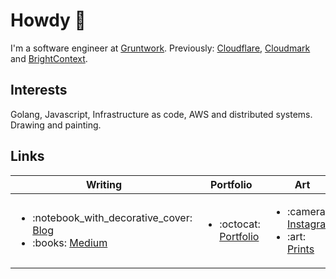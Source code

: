 # Howdy :wave:

I'm a software engineer at [Gruntwork](https://github.com/gruntwork-io). Previously: [Cloudflare](https://cloudflare.com), [Cloudmark](https://cloudmark.com) and [BrightContext](https://www.crunchbase.com/organization/brightcontext). 

## Interests
Golang, Javascript, Infrastructure as code, AWS and distributed systems. Drawing and painting.

## Links

<table>
<thead>
  <tr>
    <th>Writing</th>
    <th>Portfolio</th>
    <th>Art</th>
    <th>Contact</th>
  </tr>
</thead>
<tbody>
  <tr>
    <td>
      <ul>
        <li>:notebook_with_decorative_cover: <a href="https://zackproser.com/blog">Blog</a></li>
        <li>:books: <a href="https://medium.com/@zackproser">Medium</a></li>
      </ul>
    </td>
    <td>
      <ul>
        <li>:octocat: <a href="https://zackproser.com">Portfolio</a></li>
      </ul>    
    </td>
    <td> 
      <ul>
        <li>:camera: <a href="https://instagram.com/zackproser">Instagram</a></li>
        <li>:art: <a href="https://art.zackproser.com">Prints</li>
      </ul>
   </td>
    <td>
     <ul> 
       <li> :lock: <a href="https://keybase.io/zackproser">Keybase</a></li>
       <li> :link: <a href="https://linkedin.com/in/zackproser/">LinkedIn</a></li>
      </ul>
    </td>
  </tr>
</tbody>
</table>
